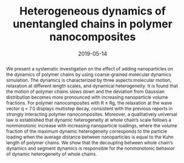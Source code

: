 ---
title: Heterogeneous dynamics of unentangled chains in polymer nanocomposites
authors:
- Li-Jun Dai
- Cui-Liu Fu
- 朱有亮
- Zhao-Yan Sun
date: '2019-05-14'
doi: 10.1063/1.5089816
publish_types: 期刊文章
publication: The Journal of Chemical Physics
abstract: We present a systematic investigation on the effect of adding  nanoparticles on the dynamics of polymer chains by using coarse-grained  molecular dynamics simulation. The dynamics is characterized by three  aspects:molecular motion, relaxation at different length scales, and  dynamical heterogeneity. It is found that the motion of polymer chains  slows down and the deviation from Gaussian distribution becomes more  pronounced with increasing nanoparticle volume fractions. For polymer  nanocomposites with R ≤ Rg, the relaxation at the wave vector q = 7.0  displays multistep decay, consistent with the previous reports in  strongly interacting polymer nanocomposites. Moreover, a qualitatively  universal law is established that dynamic heterogeneity at whole chain’s  scale follows a nonmonotonic increase with increasing nanoparticle  loadings, where the volume fraction of the maximum dynamic heterogeneity  corresponds to the particle loading when the average distance between  nanoparticles is equal to the Kuhn length of polymer chains. We show  that the decoupling between whole chain’s dynamics and segment dynamics  is responsible for the nonmonotonic behavior of dynamic heterogeneity of  whole chains.
url_pdf: https://pubs.aip.org/jcp/article/150/18/184903/198657/Heterogeneous-dynamics-of-unentangled-chains-in
---